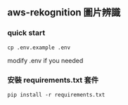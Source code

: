 ## aws-rekognition 圖片辨識

### quick start
````
cp .env.example .env
````
modify .env if you needed

### 安裝 requirements.txt 套件
````
pip install -r requirements.txt
````